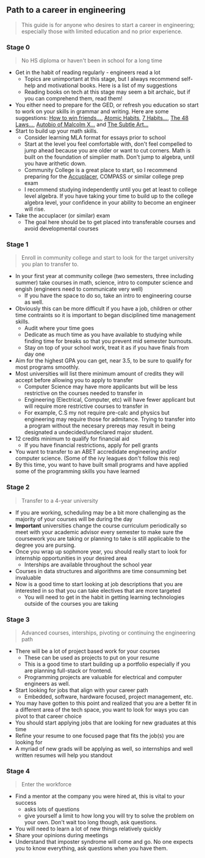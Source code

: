## Path to a career in engineering
> This guide is for anyone who desires to start a career in engineering; especially those with limited education and no prior experience. 

### Stage 0 
> No HS diploma or haven't been in school for a long time
- Get in the habit of reading regularly - engineers read a lot
  - Topics are unimportant at this stage, but I always recommend self-help and motivational books. Here is a list of my suggestions 
  - Reading books on tech at this stage may seem a bit archaic, but if you can comprehend them, read them!
- You either need to prepare for the GED, or refresh you education so start to work on your skills in grammar and writing. Here are some suggestions: [How to win friends...](https://amzn.to/3OYEEjQ), [Atomic Habits](https://amzn.to/3c98RhH), [7 Habits...](https://amzn.to/3atBNk9), [The 48 Laws...](https://amzn.to/3O2i3S4), [Autobio of Malcolm X...](https://amzn.to/3c99fNb) and [The Subtle Art...](https://amzn.to/3IBKmpp)
- Start to build up your math skills.
  - Consider learning MLA format for essays prior to school
  - Start at the level you feel comfortable with, don't feel compelled to jump ahead because you are older or want to cut corners. Math is built on the foundation of simplier math. Don't jump to algebra, until you have arithetic down.
  - Community College is a great place to start, so I recommend preparing for the [Accuplacer](https://amzn.to/3NSMASo), COMPASS or similar college prep exam
  - I recommend studying independently until you get at least to college level algebra. If you have taking your time to build up to the college algebra level, your confidence in your ability to become an engineer will rise. 
- Take the accuplacer (or similar) exam
  - The goal here should be to get placed into transferable courses and avoid developmental courses
 
### Stage 1
> Enroll in community college and start to look for the target university you plan to transfer to.
- In your first year at community college (two semesters, three including summer) take courses in math, science, intro to computer science and engish (engineers need to communicate very well)
  - If you have the space to do so, take an intro to engineering course as well. 
- Obviously this can be more difficult if you have a job, children or other time contraints so it is important to began disciplined time management skills. 
  - Audit where your time goes
  - Dedicate as much time as you have available to studying while finding time for breaks so that you prevent mid semester burnouts. 
  - Stay on top of your school work, treat it as if you have finals from day one
- Aim for the highest GPA you can get, near 3.5, to be sure to qualify for most programs smoothly. 
- Most universities will list there minimum amount of credits they will accept before allowing you to apply to transfer
  - Computer Science may have more applicants but will be less restrictive on the courses needed to transfer in
  - Engineering (Electrical, Computer, etc) will have fewer applicant but will require more restrictive courses to transfer in
  - For example, C.S my not require pre-calc and physics but engineering may require those for admitance. Trying to transfer into a program without the necesary prereqs may result in being designated a undecided/undeclared major student. 
- 12 credits minimum to qualify for financial aid
  - If you have financial restrictions, apply for pell grants
- You want to transfer to an ABET accredidate engineering and/or computer science. (Some of the ivy leagues don't follow this req)
- By this time, you want to have built small programs and have applied some of the programming skills you have learned

### Stage 2
> Transfer to a 4-year university 
- If you are working, scheduling may be a bit more challenging as the majority of your courses will be during the day
- **Important** universities change the course curriculum periodically so meet with your academic advisor every semester to make sure the coursework you are taking or planning to take is still applicable to the degree you are pursing. 
- Once you wrap up sophmore year, you should really start to look for internship opportunities in your desired area
  - Interships are available throughout the school year
- Courses in data structures and algorithms are time consumming bet invaluable
- Now is a good time to start looking at job descriptions that you are interested in so that you can take electives that are more targeted
  - You will need to get in the habit in getting learning technologies outside of the courses you are taking

### Stage 3
> Advanced courses, interships, pivoting or continuing the engineering path
- There will be a lot of project based work for your courses
  - These can be used as projects to put on your resume
  - This is a good time to start building up a portfolio especially if you are planning full-stack or frontend.
  - Programming projects are valuable for electrical and computer engineers as well. 
- Start looking for jobs that align with your career path
  - Embedded, software, hardware focused, project management, etc.
 - You may have gotten to this point and realized that you are a better fit in a different area of the tech space, you want to look for ways you can pivot to that career choice
 - You should start applying jobs that are looking for new graduates at this time
 - Refine your resume to one focused page that fits the job(s) you are looking for
  - A myriad of new grads will be applying as well, so internships and well written resumes will help you standout 
  
### Stage 4
> Enter the workforce
- Find a mentor at the company you were hired at, this is vital to your success
  - asks lots of questions
  - give yourself a limit to how long you will try to solve the problem on your own. Don't wait too long though, ask questions. 
- You will need to learn a lot of new things relatively quickly
- Share your opinions during meetings
- Understand that imposter syndrome will come and go. No one expects you to know everything, ask questions when you have them. 

